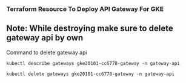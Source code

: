 ### Terraform Resource To Deploy API Gateway For GKE

## Note: While destroying make sure to delete gateway api by own
Command to delete gateway api
```
kubectl describe gateways gke20101-cc6778-gateway -n gateway-api

kubectl delete gateways gke20101-cc6778-gateway -n gateway-api
```